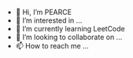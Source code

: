 - 👋 Hi, I’m PEARCE
- 👀 I’m interested in ...
- 🌱 I’m currently learning LeetCode
- 💞️ I’m looking to collaborate on ...
- 📫 How to reach me ...

<!---
bbs2657/bbs2657 is a ✨ special ✨ repository because its `README.md` (this file) appears on your GitHub profile.
You can click the Preview link to take a look at your changes.
--->
